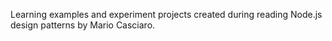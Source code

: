 Learning examples and experiment projects created during reading Node.js design patterns by Mario Casciaro.
